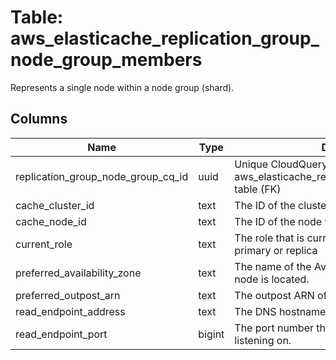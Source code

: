 
# Table: aws_elasticache_replication_group_node_group_members
Represents a single node within a node group (shard).
## Columns
| Name        | Type           | Description  |
| ------------- | ------------- | -----  |
|replication_group_node_group_cq_id|uuid|Unique CloudQuery ID of aws_elasticache_replication_group_node_groups table (FK)|
|cache_cluster_id|text|The ID of the cluster to which the node belongs.|
|cache_node_id|text|The ID of the node within its cluster|
|current_role|text|The role that is currently assigned to the node - primary or replica|
|preferred_availability_zone|text|The name of the Availability Zone in which the node is located.|
|preferred_outpost_arn|text|The outpost ARN of the node group member.|
|read_endpoint_address|text|The DNS hostname of the cache node.|
|read_endpoint_port|bigint|The port number that the cache engine is listening on.|
